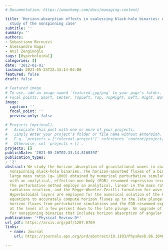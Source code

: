 ```yaml
---
# Documentation: https://wowchemy.com/docs/managing-content/

title: 'Horizon-absorption effects in coalescing black-hole binaries: An effective-one-body
  study of the nonspinning case'
subtitle: ''
summary: ''
authors:
- Sebastiano Bernuzzi
- Alessandro Nagar
- Anıl Zenginoğlu
tags: [Hyperboloidal]
categories: []
date: '2012-01-01'
lastmod: 2021-05-25T22:33:14-04:00
featured: false
draft: false

# Featured image
# To use, add an image named `featured.jpg/png` to your page's folder.
# Focal points: Smart, Center, TopLeft, Top, TopRight, Left, Right, BottomLeft, Bottom, BottomRight.
image:
  caption: ''
  focal_point: ''
  preview_only: false

# Projects (optional).
#   Associate this post with one or more of your projects.
#   Simply enter your project's folder or file name without extension.
#   E.g. `projects = ["internal-project"]` references `content/project/deep-learning/index.md`.
#   Otherwise, set `projects = []`.
projects: []
publishDate: '2021-05-26T02:33:14.816039Z'
publication_types:
- '2'
abstract: We study the horizon absorption of gravitational waves in coalescing, circularized,
  nonspinning black-hole binaries. The horizon-absorbed fluxes of a binary with a
  large mass ratio (q= 1000) obtained by numerical perturbative simulations are compared
  with an analytical, effective-one-body (EOB) resummed expression recently proposed.
  The perturbative method employs an analytical, linear in the mass ratio, EOB-resummed
  radiation reaction, and the Regge-Wheeler-Zerilli formalism for wave extraction.
  Hyperboloidal layers are employed for the numerical solution of the Regge-Wheeler-Zerilli
  equations to accurately compute horizon fluxes up to the late plunge phase. The
  horizon fluxes from perturbative simulations and the EOB-resummed expression agree
  at the level of a few percent down to the late plunge. An upgrade of the EOB model
  for nonspinning binaries that includes horizon absorption of angular …
publication: '*Physical Review D*'
url_pdf: https://arxiv.org/pdf/1207.0769
links:
  - name: Journal
    url: https://journals.aps.org/prd/abstract/10.1103/PhysRevD.86.104038

---
```


